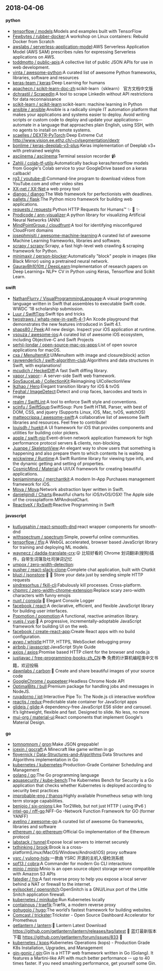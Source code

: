 ## 2018-04-06

#### python
* [tensorflow / models](https://github.com/tensorflow/models):Models and examples built with TensorFlow
* [Fewbytes / rubber-docker](https://github.com/Fewbytes/rubber-docker):A workshop on Linux containers: Rebuild Docker from Scratch
* [awslabs / serverless-application-model](https://github.com/awslabs/serverless-application-model):AWS Serverless Application Model (AWS SAM) prescribes rules for expressing Serverless applications on AWS.
* [toddmotto / public-apis](https://github.com/toddmotto/public-apis):A collective list of public JSON APIs for use in web development.
* [vinta / awesome-python](https://github.com/vinta/awesome-python):A curated list of awesome Python frameworks, libraries, software and resources
* [keras-team / keras](https://github.com/keras-team/keras):Deep Learning for humans
* [apachecn / scikit-learn-doc-zh](https://github.com/apachecn/scikit-learn-doc-zh):scikit-learn（sklearn） 官方文档中文版
* [dchrastil / ScrapedIn](https://github.com/dchrastil/ScrapedIn):A tool to scrape LinkedIn without API restrictions for data reconnaissance
* [scikit-learn / scikit-learn](https://github.com/scikit-learn/scikit-learn):scikit-learn: machine learning in Python
* [ansible / ansible](https://github.com/ansible/ansible):Ansible is a radically simple IT automation platform that makes your applications and systems easier to deploy. Avoid writing scripts or custom code to deploy and update your applications— automate in a language that approaches plain English, using SSH, with no agents to install on remote systems.
* [scaelles / DEXTR-PyTorch](https://github.com/scaelles/DEXTR-PyTorch):Deep Extreme Cut http://www.vision.ee.ethz.ch/~cvlsegmentation/dextr
* [bonlime / keras-deeplab-v3-plus](https://github.com/bonlime/keras-deeplab-v3-plus):Keras implementation of Deeplab v3+ with pretrained weights
* [asciinema / asciinema](https://github.com/asciinema/asciinema):Terminal session recorder
📹
* [Zahlii / colab-tf-utils](https://github.com/Zahlii/colab-tf-utils):Automatically backup keras/tensorflow models from Google's Colab service to your GoogleDrive based on a keras callback!
* [rg3 / youtube-dl](https://github.com/rg3/youtube-dl):Command-line program to download videos from YouTube.com and other video sites
* [XX-net / XX-Net](https://github.com/XX-net/XX-Net):a web proxy tool
* [django / django](https://github.com/django/django):The Web framework for perfectionists with deadlines.
* [pallets / flask](https://github.com/pallets/flask):The Python micro framework for building web applications.
* [requests / requests](https://github.com/requests/requests):Python HTTP Requests for Humans™
✨
🍰
✨
* [Prodicode / ann-visualizer](https://github.com/Prodicode/ann-visualizer):A python library for visualizing Artificial Neural Networks (ANN)
* [MindPointGroup / cloudfrunt](https://github.com/MindPointGroup/cloudfrunt):A tool for identifying misconfigured CloudFront domains
* [josephmisiti / awesome-machine-learning](https://github.com/josephmisiti/awesome-machine-learning):A curated list of awesome Machine Learning frameworks, libraries and software.
* [scrapy / scrapy](https://github.com/scrapy/scrapy):Scrapy, a fast high-level web crawling & scraping framework for Python.
* [minimaxir / person-blocker](https://github.com/minimaxir/person-blocker):Automatically "block" people in images (like Black Mirror) using a pretrained neural network.
* [GauravBh1010tt / DeepLearn](https://github.com/GauravBh1010tt/DeepLearn):Implementation of research papers on Deep Learning+ NLP+ CV in Python using Keras, Tensorflow and Scikit Learn.

#### swift
* [NathanFlurry / VisualProgrammingLanguage](https://github.com/NathanFlurry/VisualProgrammingLanguage):A visual programming language written in Swift that assembles to executable Swift code. WWDC '18 scholarship submission.
* [Luur / SwiftTips](https://github.com/Luur/SwiftTips):Swift tips and tricks
* [twostraws / whats-new-in-swift-4-1](https://github.com/twostraws/whats-new-in-swift-4-1):An Xcode playground that demonstrates the new features introduced in Swift 4.1.
* [shaps80 / Peek](https://github.com/shaps80/Peek):All new design. Inspect your iOS application at runtime.
* [vsouza / awesome-ios](https://github.com/vsouza/awesome-ios):A curated list of awesome iOS ecosystem, including Objective-C and Swift Projects
* [serhii-londar / open-source-mac-os-apps](https://github.com/serhii-londar/open-source-mac-os-apps):List of open source applications for macOS.
* [cxa / MenuItemKit](https://github.com/cxa/MenuItemKit):UIMenuItem with image and closure(block) action
* [raywenderlich / swift-algorithm-club](https://github.com/raywenderlich/swift-algorithm-club):Algorithms and data structures in Swift, with explanations!
* [mcudich / HeckelDiff](https://github.com/mcudich/HeckelDiff):A fast Swift diffing library.
* [vapor / vapor](https://github.com/vapor/vapor):💧
A server-side Swift web framework.
* [SoySauceLab / CollectionKit](https://github.com/SoySauceLab/CollectionKit):Reimagining UICollectionView
* [lkzhao / Hero](https://github.com/lkzhao/Hero):Elegant transition library for iOS & tvOS
* [Feghal / ImageDetect](https://github.com/Feghal/ImageDetect):Detect and crop faces, barcodes and texts in image
* [realm / SwiftLint](https://github.com/realm/SwiftLint):A tool to enforce Swift style and conventions.
* [scinfu / SwiftSoup](https://github.com/scinfu/SwiftSoup):SwiftSoup: Pure Swift HTML Parser, with best of DOM, CSS, and jquery (Supports Linux, iOS, Mac, tvOS, watchOS)
* [matteocrippa / awesome-swift](https://github.com/matteocrippa/awesome-swift):A collaborative list of awesome Swift libraries and resources. Feel free to contribute!
* [louisdh / huekit](https://github.com/louisdh/huekit):A UI framework for iOS that provides components and utilities for building color pickers.
* [apple / swift-nio](https://github.com/apple/swift-nio):Event-driven network application framework for high performance protocol servers & clients, non-blocking.
* [Juanpe / SkeletonView](https://github.com/Juanpe/SkeletonView):An elegant way to show users that something is happening and also prepare them to which contents he is waiting
* [wickwirew / Runtime](https://github.com/wickwirew/Runtime):A Swift Runtime library for viewing type info, and the dynamic getting and setting of properties.
* [CosmicMind / Material](https://github.com/CosmicMind/Material):A UI/UX framework for creating beautiful applications.
* [benjaminmayo / merchantkit](https://github.com/benjaminmayo/merchantkit):A modern In-App Purchases management framework for iOS.
* [Moya / Moya](https://github.com/Moya/Moya):Network abstraction layer written in Swift.
* [danielgindi / Charts](https://github.com/danielgindi/Charts):Beautiful charts for iOS/tvOS/OSX! The Apple side of the crossplatform MPAndroidChart.
* [ReactiveX / RxSwift](https://github.com/ReactiveX/RxSwift):Reactive Programming in Swift

#### javascript
* [kutlugsahin / react-smooth-dnd](https://github.com/kutlugsahin/react-smooth-dnd):react wrapper components for smooth-dnd
* [withspectrum / spectrum](https://github.com/withspectrum/spectrum):Simple, powerful online communities.
* [tensorflow / tfjs](https://github.com/tensorflow/tfjs):A WebGL accelerated, browser based JavaScript library for training and deploying ML models.
* [waynecz / dadda-translate-crx](https://github.com/waynecz/dadda-translate-crx):😛
比较好看的 Chrome 划词翻译(搜狗)插件，自带生词簿及吐司弹词记忆
* [umpox / zero-width-detection](https://github.com/umpox/zero-width-detection):
* [pusher / react-slack-clone](https://github.com/pusher/react-slack-clone):Complete chat application, built with Chatkit
* [bluzi / jsonstore](https://github.com/bluzi/jsonstore):💾
🚀
Store your data just by sending simple HTTP requests
* [sindresorhus / fkill-cli](https://github.com/sindresorhus/fkill-cli):Fabulously kill processes. Cross-platform.
* [chpmrc / zero-width-chrome-extension](https://github.com/chpmrc/zero-width-chrome-extension):Replace scary zero-width characters with funny emojis
* [nuxt / consola](https://github.com/nuxt/consola):🐨
Elegant Console Logger
* [facebook / react](https://github.com/facebook/react):A declarative, efficient, and flexible JavaScript library for building user interfaces.
* [Popmotion / popmotion](https://github.com/Popmotion/popmotion):A functional, reactive animation library.
* [vuejs / vue](https://github.com/vuejs/vue):🖖
A progressive, incrementally-adoptable JavaScript framework for building UI on the web.
* [facebook / create-react-app](https://github.com/facebook/create-react-app):Create React apps with no build configuration.
* [avwo / whistle](https://github.com/avwo/whistle):HTTP, HTTPS, WebSocket debugging proxy
* [airbnb / javascript](https://github.com/airbnb/javascript):JavaScript Style Guide
* [axios / axios](https://github.com/axios/axios):Promise based HTTP client for the browser and node.js
* [justjavac / free-programming-books-zh_CN](https://github.com/justjavac/free-programming-books-zh_CN):📚
免费的计算机编程类中文书籍，欢迎投稿
* [dawnlabs / carbon](https://github.com/dawnlabs/carbon):🎨
Create and share beautiful images of your source code
* [GoogleChrome / puppeteer](https://github.com/GoogleChrome/puppeteer):Headless Chrome Node API
* [OptimalBits / bull](https://github.com/OptimalBits/bull):Premium package for handling jobs and messages in NodeJS.
* [ruyadorno / ipt](https://github.com/ruyadorno/ipt):Interactive Pipe To: The Node.js cli interactive workflow
* [reactjs / redux](https://github.com/reactjs/redux):Predictable state container for JavaScript apps
* [glidejs / glide](https://github.com/glidejs/glide):A dependency-free JavaScript ES6 slider and carousel. It’s lightweight, flexible and fast. Designed to slide. No less, no more
* [mui-org / material-ui](https://github.com/mui-org/material-ui):React components that implement Google's Material Design.

#### go
* [tomnomnom / gron](https://github.com/tomnomnom/gron):Make JSON greppable!
* [icexin / gocraft](https://github.com/icexin/gocraft):A Minecraft like game written in go
* [floyernick / Data-Structures-and-Algorithms](https://github.com/floyernick/Data-Structures-and-Algorithms):Data Structures and Algorithms implementation in Go
* [kubernetes / kubernetes](https://github.com/kubernetes/kubernetes):Production-Grade Container Scheduling and Management
* [golang / go](https://github.com/golang/go):The Go programming language
* [aquasecurity / kube-bench](https://github.com/aquasecurity/kube-bench):The Kubernetes Bench for Security is a Go application that checks whether Kubernetes is deployed according to security best practices
* [improbable-eng / thanos](https://github.com/improbable-eng/thanos):Highly available Prometheus setup with long term storage capabilities.
* [benjojo / six-onions](https://github.com/benjojo/six-onions):Like Tor2Web, but not just HTTP ( using IPv6 )
* [intel-go / nff-go](https://github.com/intel-go/nff-go):NFF-Go -Network Function Framework for GO (former YANFF)
* [avelino / awesome-go](https://github.com/avelino/awesome-go):A curated list of awesome Go frameworks, libraries and software
* [ethereum / go-ethereum](https://github.com/ethereum/go-ethereum):Official Go implementation of the Ethereum protocol
* [labstack / tunnel](https://github.com/labstack/tunnel):Expose local servers to internet securely
* [txthinking / brook](https://github.com/txthinking/brook):Brook is a cross-platform(Linux/MacOS/Windows/Android/iOS) proxy software
* [ysrc / yulong-hids](https://github.com/ysrc/yulong-hids):一款由 YSRC 开源的主机入侵检测系统
* [spf13 / cobra](https://github.com/spf13/cobra):A Commander for modern Go CLI interactions
* [minio / minio](https://github.com/minio/minio):Minio is an open source object storage server compatible with Amazon S3 APIs
* [fatedier / frp](https://github.com/fatedier/frp):A fast reverse proxy to help you expose a local server behind a NAT or firewall to the internet.
* [evilsocket / opensnitch](https://github.com/evilsocket/opensnitch):OpenSnitch is a GNU/Linux port of the Little Snitch application firewall.
* [kubernetes / minikube](https://github.com/kubernetes/minikube):Run Kubernetes locally
* [containous / traefik](https://github.com/containous/traefik):Træfik, a modern reverse proxy
* [gohugoio / hugo](https://github.com/gohugoio/hugo):The world’s fastest framework for building websites.
* [Comcast / trickster](https://github.com/Comcast/trickster):Trickster - Open Source Dashboard Accelerator for Prometheus
* [getlantern / lantern](https://github.com/getlantern/lantern):🔴
Lantern Latest Download https://github.com/getlantern/lantern/releases/tag/latest
🔴
蓝灯最新版本下载 https://github.com/getlantern/forum/issues/833
🔴
* [kubernetes / kops](https://github.com/kubernetes/kops):Kubernetes Operations (kops) - Production Grade K8s Installation, Upgrades, and Management
* [gin-gonic / gin](https://github.com/gin-gonic/gin):Gin is a HTTP web framework written in Go (Golang). It features a Martini-like API with much better performance -- up to 40 times faster. If you need smashing performance, get yourself some Gin.

